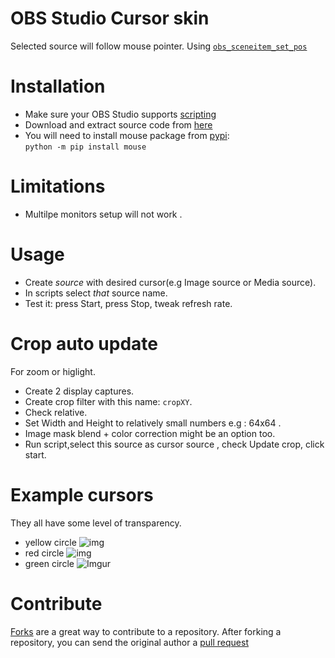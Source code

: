 # OBS Studio Cursor skin
Selected source will  follow mouse pointer.
Using [`obs_sceneitem_set_pos`](https://obsproject.com/docs/reference-scenes.html#c.obs_sceneitem_set_pos) 
# Installation 
- Make sure your OBS Studio supports [scripting](https://obsproject.com/docs/scripting.html)
- Download and extract source code from [here](https://github.com/upgradeQ/OBS-Studio-Cursor-skin/releases/tag/0.2.1)
- You will need to install mouse package from [pypi](https://pypi.org/project/mouse/):  
`python -m pip install mouse`
# Limitations
- Multilpe monitors setup will not work .
# Usage
- Create _source_ with desired cursor(e.g Image source or Media source).
- In scripts select _that_ source name.
- Test it: press Start, press Stop, tweak refresh rate.
# Crop auto update
For zoom or higlight.
- Create 2 display captures.
- Create crop filter with this name: `cropXY`.
- Check relative.
- Set Width and Height to relatively small numbers e.g : 64x64 .
- Image mask blend + color correction might be an option too.
- Run script,select this source as cursor source , check Update crop, click start.

# Example cursors
They all have some level of transparency.
- yellow circle 
![img](https://i.imgur.com/ruzF9HN.png)
- red circle 
![img](https://i.imgur.com/8qoRU3i.png)
- green circle
![Imgur](https://i.imgur.com/s3jvZP5.png) 
# Contribute
 [Forks](https://help.github.com/articles/fork-a-repo) are a great way to contribute to a repository.
After forking a repository, you can send the original author a [pull request](https://help.github.com/articles/using-pull-requests)